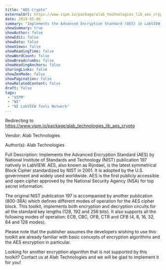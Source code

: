 ```yaml
---
title: "AES Crypto"
externalUrl: https://www.vipm.io/package/alab_technologies_lib_aes_crypto
date: 2019-05-06
summary: "Implements the Advanced Encryption Standard (AES) in LabVIEW."
showSummary: true
showAuthor: false
showEdit: false
showData: false
showViews: false
showReadingTime: false
showWordCount: false
showBreadcrumbs: false
showHeadingAnchors: false
sharingLinks: false
showZenMode: false
showPagination: false
showRelatedContent: false
draft: false
tags:
 - "VIPM"
 - "NI"
 - "NI LabVIEW Tools Network"
---
```


Redirecting to https://www.vipm.io/package/alab_technologies_lib_aes_crypto

Vendor: Alab Technologies

Author(s): Alab Technologies
 
Full Description:
Implements the Advanced Encryption Standard (AES) by National Institute of Standards and Technology (NIST) publication 197 natively in LabVIEW. AES, also known as Rijndael, is the latest symmetrical Block Cipher standardized by NIST in 2001. It is adopted by the U.S. government and widely used worldwide. AES is the first publicly accessible and open cipher approved by the National Security Agency (NSA) for top secret information.

The original NIST publication 197 is accompanied by another publication (800-38A) which defines different modes of operation for the AES cipher block. This toolkit, implements both encryption and decryption circuits for all the standard key lengths (128, 192 and 256 bits). It also supports all the following modes of operation: ECB, CBC, OFB, CTR and CFB (4, 8, 16, 32, 64 and 128 modes).

Please note that the publisher assumes the developers wishing to use this toolkit are already familiar with basic concepts of encryption algorithms and the AES encryption in particular.

Looking for another encryption algorithm that is not supported by this toolkit?
Contact us at Alab Technologies and we will be glad to implement it for you!